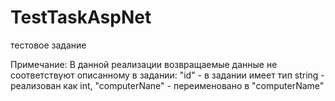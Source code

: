 # TestTaskAspNet
тестовое задание

Примечание:
В данной реализации возвращаемые данные не соответствуют описанному в задании:
"id" - в задании имеет тип string - реализован как int,
"computerNane" - переименовано в "computerName"
